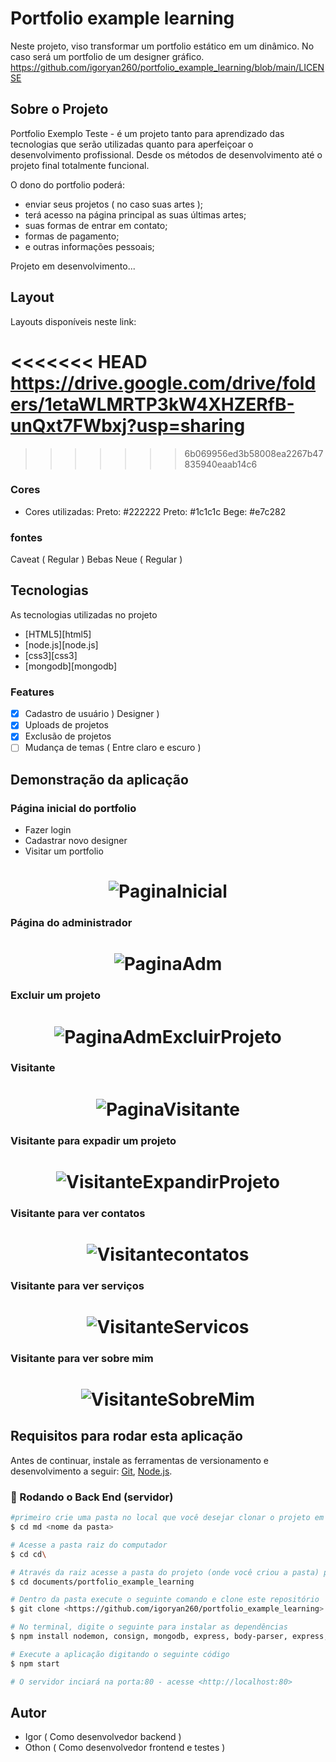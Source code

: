 # Portfolio example learning
Neste projeto, viso transformar um portfolio estático em um dinâmico. No caso será um portfolio de um designer gráfico.
https://github.com/igoryan260/portfolio_example_learning/blob/main/LICENSE

## Sobre o Projeto
 Portfolio Exemplo Teste - é um projeto tanto para aprendizado das tecnologias que serão utilizadas quanto para aperfeiçoar o desenvolvimento profissional. Desde os métodos de desenvolvimento até o projeto final totalmente funcional.

O dono do portfolio poderá:
 - enviar seus projetos &#40; no caso suas artes &#41;;
 - terá acesso na página principal as suas últimas artes;
 - suas formas de entrar em contato;
 - formas de pagamento;
 - e outras informações pessoais;

 Projeto em desenvolvimento...

 ## Layout

Layouts disponíveis neste link:

<<<<<<< HEAD
<a>https://drive.google.com/drive/folders/1etaWLMRTP3kW4XHZERfB-unQxt7FWbxj?usp=sharing</a>
=======
>>>>>>> 6b069956ed3b58008ea2267b47835940eaab14c6

 ### Cores

- Cores utilizadas: 
   Preto: #222222
   Preto: #1c1c1c
   Bege:  #e7c282

 ### fontes

 Caveat &#40; Regular &#41;
 Bebas Neue &#40; Regular &#41;

## Tecnologias

As tecnologias utilizadas no projeto

- [HTML5][html5]
- [node.js][node.js]
- [css3][css3]
- [mongodb][mongodb]

### Features

- [x] Cadastro de usuário &#41; Designer &#41;
- [x] Uploads de projetos
- [x] Exclusão de projetos
- [ ] Mudança de temas &#40; Entre claro e escuro &#41;

## Demonstração da aplicação

### Página inicial do portfolio

  - Fazer login
  - Cadastrar novo designer
  - Visitar um portfolio

<h1 align="center">
  <img alt="PaginaInicial" title="#Pagina Inicial" src="./assets/Index.png" />
</h1>

### Página do administrador 

<h1 align="center">
  <img alt="PaginaAdm" title="#Pagina do Administrador" src="./assets/administrador.png" />
</h1>

### Excluir um projeto

<h1 align="center">
  <img alt="PaginaAdmExcluirProjeto" title="#Exclusão de projeto" src="./assets/administrador (excluir um projeto).png" />
</h1>

### Visitante

<h1 align="center">
  <img alt="PaginaVisitante" title="#Visitar portfolio" src="./assets/visitante.png" />
</h1>

### Visitante para expadir um projeto

<h1 align="center">
  <img alt="VisitanteExpandirProjeto" title="#Visitante expandir projeto" src="./assets/visitante (expandindo projeto).png" />
</h1>

### Visitante para ver contatos

<h1 align="center">
  <img alt="Visitantecontatos" title="#Visitante contatos" src="./assets/visitante (contatos).png" />
</h1>

### Visitante para ver serviços

<h1 align="center">
  <img alt="VisitanteServicos" title="#Visitante serviços" src="./assets/visitante (serviços).png" />
</h1>

### Visitante para ver sobre mim

<h1 align="center">
  <img alt="VisitanteSobreMim" title="#Visitante sobremim" src="./assets/visitante (sobre mim).png" />
</h1>

## Requisitos para rodar esta aplicação


Antes de continuar, instale as ferramentas de versionamento e desenvolvimento a seguir:
[Git](https://git-scm.com), [Node.js](https://nodejs.org/en/). 

### 🎲 Rodando o Back End (servidor)

```bash
#primeiro crie uma pasta no local que você desejar clonar o projeto em seu pc
$ cd md <nome da pasta>

# Acesse a pasta raiz do computador
$ cd cd\ 

# Através da raiz acesse a pasta do projeto (onde você criou a pasta) pelo terminal/cmd, por exemplo:
$ cd documents/portfolio_example_learning

# Dentro da pasta execute o seguinte comando e clone este repositório
$ git clone <https://github.com/igoryan260/portfolio_example_learning>

# No terminal, digite o seguinte para instalar as dependências
$ npm install nodemon, consign, mongodb, express, body-parser, express, express-session, md5, multer, session, ejs --save

# Execute a aplicação digitando o seguinte código
$ npm start

# O servidor inciará na porta:80 - acesse <http://localhost:80>
```
## Autor

 - Igor &#40; Como desenvolvedor backend &#41;
 - Othon &#40; Como desenvolvedor frontend e testes &#41;
